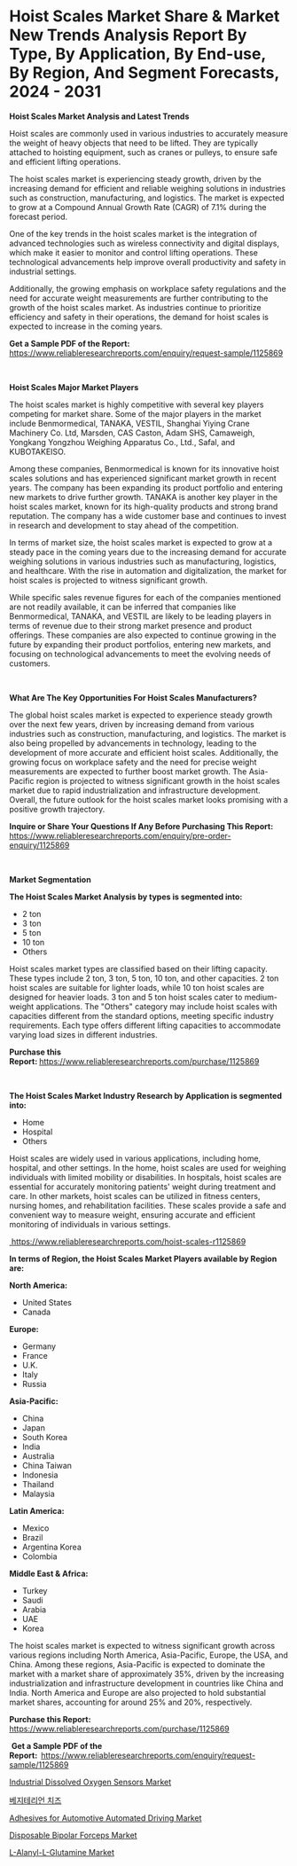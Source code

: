 <p><h1>Hoist Scales Market Share & Market New Trends Analysis Report By Type, By Application, By End-use, By Region, And Segment Forecasts, 2024 - 2031</h1></p><p><strong>Hoist Scales Market Analysis and Latest Trends</strong></p>
<p><p>Hoist scales are commonly used in various industries to accurately measure the weight of heavy objects that need to be lifted. They are typically attached to hoisting equipment, such as cranes or pulleys, to ensure safe and efficient lifting operations.</p><p>The hoist scales market is experiencing steady growth, driven by the increasing demand for efficient and reliable weighing solutions in industries such as construction, manufacturing, and logistics. The market is expected to grow at a Compound Annual Growth Rate (CAGR) of 7.1% during the forecast period.</p><p>One of the key trends in the hoist scales market is the integration of advanced technologies such as wireless connectivity and digital displays, which make it easier to monitor and control lifting operations. These technological advancements help improve overall productivity and safety in industrial settings.</p><p>Additionally, the growing emphasis on workplace safety regulations and the need for accurate weight measurements are further contributing to the growth of the hoist scales market. As industries continue to prioritize efficiency and safety in their operations, the demand for hoist scales is expected to increase in the coming years.</p></p>
<p><strong>Get a Sample PDF of the Report:&nbsp;</strong> <a href="https://www.reliableresearchreports.com/enquiry/request-sample/1125869">https://www.reliableresearchreports.com/enquiry/request-sample/1125869</a></p>
<p>&nbsp;</p>
<p><strong>Hoist Scales Major Market Players</strong></p>
<p><p>The hoist scales market is highly competitive with several key players competing for market share. Some of the major players in the market include Benmormedical, TANAKA, VESTIL, Shanghai Yiying Crane Machinery Co. Ltd, Marsden, CAS Caston, Adam SHS, Camaweigh, Yongkang Yongzhou Weighing Apparatus Co., Ltd., Safal, and KUBOTAKEISO.</p><p>Among these companies, Benmormedical is known for its innovative hoist scales solutions and has experienced significant market growth in recent years. The company has been expanding its product portfolio and entering new markets to drive further growth. TANAKA is another key player in the hoist scales market, known for its high-quality products and strong brand reputation. The company has a wide customer base and continues to invest in research and development to stay ahead of the competition.</p><p>In terms of market size, the hoist scales market is expected to grow at a steady pace in the coming years due to the increasing demand for accurate weighing solutions in various industries such as manufacturing, logistics, and healthcare. With the rise in automation and digitalization, the market for hoist scales is projected to witness significant growth.</p><p>While specific sales revenue figures for each of the companies mentioned are not readily available, it can be inferred that companies like Benmormedical, TANAKA, and VESTIL are likely to be leading players in terms of revenue due to their strong market presence and product offerings. These companies are also expected to continue growing in the future by expanding their product portfolios, entering new markets, and focusing on technological advancements to meet the evolving needs of customers.</p></p>
<p>&nbsp;</p>
<p><strong>What Are The Key Opportunities For Hoist Scales Manufacturers?</strong></p>
<p><p>The global hoist scales market is expected to experience steady growth over the next few years, driven by increasing demand from various industries such as construction, manufacturing, and logistics. The market is also being propelled by advancements in technology, leading to the development of more accurate and efficient hoist scales. Additionally, the growing focus on workplace safety and the need for precise weight measurements are expected to further boost market growth. The Asia-Pacific region is projected to witness significant growth in the hoist scales market due to rapid industrialization and infrastructure development. Overall, the future outlook for the hoist scales market looks promising with a positive growth trajectory.</p></p>
<p><strong>Inquire or Share Your Questions If Any Before Purchasing This Report:</strong> <a href="https://www.reliableresearchreports.com/enquiry/pre-order-enquiry/1125869">https://www.reliableresearchreports.com/enquiry/pre-order-enquiry/1125869</a></p>
<p>&nbsp;</p>
<p><strong>Market Segmentation</strong></p>
<p><strong>The Hoist Scales Market Analysis by types is segmented into:</strong></p>
<p><ul><li>2 ton</li><li>3 ton</li><li>5 ton</li><li>10 ton</li><li>Others</li></ul></p>
<p><p>Hoist scales market types are classified based on their lifting capacity. These types include 2 ton, 3 ton, 5 ton, 10 ton, and other capacities. 2 ton hoist scales are suitable for lighter loads, while 10 ton hoist scales are designed for heavier loads. 3 ton and 5 ton hoist scales cater to medium-weight applications. The "Others" category may include hoist scales with capacities different from the standard options, meeting specific industry requirements. Each type offers different lifting capacities to accommodate varying load sizes in different industries.</p></p>
<p><strong>Purchase this Report:&nbsp;</strong><a href="https://www.reliableresearchreports.com/purchase/1125869">https://www.reliableresearchreports.com/purchase/1125869</a></p>
<p>&nbsp;</p>
<p><strong>The Hoist Scales Market Industry Research by Application is segmented into:</strong></p>
<p><ul><li>Home</li><li>Hospital</li><li>Others</li></ul></p>
<p><p>Hoist scales are widely used in various applications, including home, hospital, and other settings. In the home, hoist scales are used for weighing individuals with limited mobility or disabilities. In hospitals, hoist scales are essential for accurately monitoring patients' weight during treatment and care. In other markets, hoist scales can be utilized in fitness centers, nursing homes, and rehabilitation facilities. These scales provide a safe and convenient way to measure weight, ensuring accurate and efficient monitoring of individuals in various settings.</p></p>
<p><a href="https://www.reliableresearchreports.com/hoist-scales-r1125869">&nbsp;https://www.reliableresearchreports.com/hoist-scales-r1125869</a></p>
<p><strong>In terms of Region, the Hoist Scales Market Players available by Region are:</strong></p>
<p>
    <p> <strong> North America: </strong>
        <ul>
            <li>United States</li>
            <li>Canada</li>
        </ul>
        </p> 
    <p> <strong> Europe: </strong>
        <ul>
            <li>Germany</li>
            <li>France</li>
            <li>U.K.</li>
            <li>Italy</li>
            <li>Russia</li>
        </ul>
        </p> 
    <p> <strong> Asia-Pacific: </strong>
        <ul>
            <li>China</li>
            <li>Japan</li>
            <li>South Korea</li>
            <li>India</li>
            <li>Australia</li>
            <li>China Taiwan</li>
            <li>Indonesia</li>
            <li>Thailand</li>
            <li>Malaysia</li>
        </ul>
        </p> 
    <p> <strong> Latin America: </strong>
        <ul>
            <li>Mexico</li>
            <li>Brazil</li>
            <li>Argentina Korea</li>
            <li>Colombia</li>
        </ul>
        </p> 
    <p> <strong> Middle East & Africa: </strong>
        <ul>
            <li>Turkey</li>
            <li>Saudi</li>
            <li>Arabia</li>
            <li>UAE</li>
            <li>Korea</li>
        </ul>
    </p>
    </p>
<p><p>The hoist scales market is expected to witness significant growth across various regions including North America, Asia-Pacific, Europe, the USA, and China. Among these regions, Asia-Pacific is expected to dominate the market with a market share of approximately 35%, driven by the increasing industrialization and infrastructure development in countries like China and India. North America and Europe are also projected to hold substantial market shares, accounting for around 25% and 20%, respectively.</p></p>
<p><strong>Purchase this Report: </strong><a href="https://www.reliableresearchreports.com/purchase/1125869">https://www.reliableresearchreports.com/purchase/1125869</a></p>
<p>&nbsp;<strong>Get a Sample PDF of the Report:&nbsp;&nbsp;</strong><a href="https://www.reliableresearchreports.com/enquiry/request-sample/1125869">https://www.reliableresearchreports.com/enquiry/request-sample/1125869</a></p>
<p><strong></strong></p>
<p><p><a href="https://www.linkedin.com/pulse/industrial-dissolved-oxygen-sensors-market-comprehensive-nzrve?trackingId=8oEXj4dAeMKMX3wBrciQ0Q%3D%3D">Industrial Dissolved Oxygen Sensors Market</a></p><p><a href="https://github.com/hxzi07639916/Market-Research-Report-List-2/blob/main/231958943474.md">베지테리언 치즈</a></p><p><a href="https://issuu.com/reportprime-2/docs/adhesives-for-automotive-automated-driving-market-">Adhesives for Automotive Automated Driving Market</a></p><p><a href="https://github.com/mabutironaldo/Market-Research-Report-List-4/blob/main/disposable-bipolar-forceps-market.md">Disposable Bipolar Forceps Market</a></p><p><a href="https://www.linkedin.com/pulse/l-alanyl-l-glutamine-market-offers-provide-insightful-tg3xe?trackingId=wn0hRAtgF%2FI7I3MN%2BXdd0Q%3D%3D">L-Alanyl-L-Glutamine Market</a></p></p>